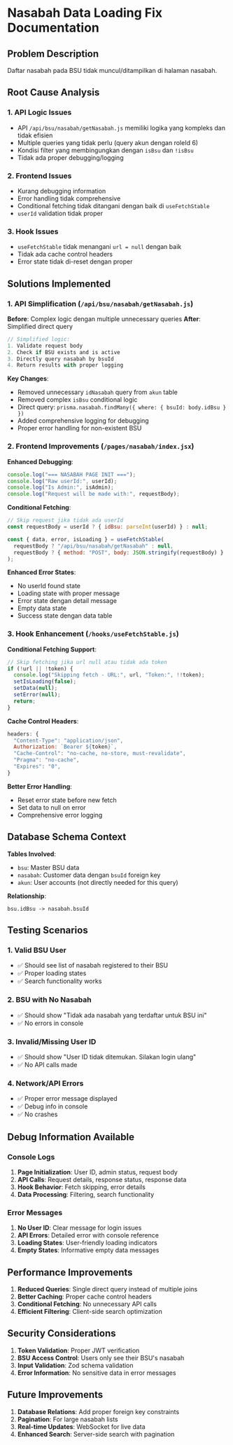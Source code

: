 # Nasabah Data Loading Fix Documentation

## Problem Description

Daftar nasabah pada BSU tidak muncul/ditampilkan di halaman nasabah.

## Root Cause Analysis

### 1. **API Logic Issues**

- API `/api/bsu/nasabah/getNasabah.js` memiliki logika yang kompleks dan tidak efisien
- Multiple queries yang tidak perlu (query akun dengan roleId 6)
- Kondisi filter yang membingungkan dengan `isBsu` dan `!isBsu`
- Tidak ada proper debugging/logging

### 2. **Frontend Issues**

- Kurang debugging information
- Error handling tidak comprehensive
- Conditional fetching tidak ditangani dengan baik di `useFetchStable`
- `userId` validation tidak proper

### 3. **Hook Issues**

- `useFetchStable` tidak menangani `url = null` dengan baik
- Tidak ada cache control headers
- Error state tidak di-reset dengan proper

## Solutions Implemented

### 1. **API Simplification (`/api/bsu/nasabah/getNasabah.js`)**

**Before**: Complex logic dengan multiple unnecessary queries
**After**: Simplified direct query

```javascript
// Simplified logic:
1. Validate request body
2. Check if BSU exists and is active
3. Directly query nasabah by bsuId
4. Return results with proper logging
```

**Key Changes**:

- Removed unnecessary `idNasabah` query from `akun` table
- Removed complex `isBsu` conditional logic
- Direct query: `prisma.nasabah.findMany({ where: { bsuId: body.idBsu } })`
- Added comprehensive logging for debugging
- Proper error handling for non-existent BSU

### 2. **Frontend Improvements (`/pages/nasabah/index.jsx`)**

**Enhanced Debugging**:

```javascript
console.log("=== NASABAH PAGE INIT ===");
console.log("Raw userId:", userId);
console.log("Is Admin:", isAdmin);
console.log("Request will be made with:", requestBody);
```

**Conditional Fetching**:

```javascript
// Skip request jika tidak ada userId
const requestBody = userId ? { idBsu: parseInt(userId) } : null;

const { data, error, isLoading } = useFetchStable(
  requestBody ? "/api/bsu/nasabah/getNasabah" : null,
  requestBody ? { method: "POST", body: JSON.stringify(requestBody) } : null
);
```

**Enhanced Error States**:

- No userId found state
- Loading state with proper message
- Error state dengan detail message
- Empty data state
- Success state dengan data table

### 3. **Hook Enhancement (`/hooks/useFetchStable.js`)**

**Conditional Fetching Support**:

```javascript
// Skip fetching jika url null atau tidak ada token
if (!url || !token) {
  console.log("Skipping fetch - URL:", url, "Token:", !!token);
  setIsLoading(false);
  setData(null);
  setError(null);
  return;
}
```

**Cache Control Headers**:

```javascript
headers: {
  "Content-Type": "application/json",
  Authorization: `Bearer ${token}`,
  "Cache-Control": "no-cache, no-store, must-revalidate",
  "Pragma": "no-cache",
  "Expires": "0",
}
```

**Better Error Handling**:

- Reset error state before new fetch
- Set data to null on error
- Comprehensive error logging

## Database Schema Context

**Tables Involved**:

- `bsu`: Master BSU data
- `nasabah`: Customer data dengan `bsuId` foreign key
- `akun`: User accounts (not directly needed for this query)

**Relationship**:

```
bsu.idBsu -> nasabah.bsuId
```

## Testing Scenarios

### 1. **Valid BSU User**

- ✅ Should see list of nasabah registered to their BSU
- ✅ Proper loading states
- ✅ Search functionality works

### 2. **BSU with No Nasabah**

- ✅ Should show "Tidak ada nasabah yang terdaftar untuk BSU ini"
- ✅ No errors in console

### 3. **Invalid/Missing User ID**

- ✅ Should show "User ID tidak ditemukan. Silakan login ulang"
- ✅ No API calls made

### 4. **Network/API Errors**

- ✅ Proper error message displayed
- ✅ Debug info in console
- ✅ No crashes

## Debug Information Available

### Console Logs

1. **Page Initialization**: User ID, admin status, request body
2. **API Calls**: Request details, response status, response data
3. **Hook Behavior**: Fetch skipping, error details
4. **Data Processing**: Filtering, search functionality

### Error Messages

1. **No User ID**: Clear message for login issues
2. **API Errors**: Detailed error with console reference
3. **Loading States**: User-friendly loading indicators
4. **Empty States**: Informative empty data messages

## Performance Improvements

1. **Reduced Queries**: Single direct query instead of multiple joins
2. **Better Caching**: Proper cache control headers
3. **Conditional Fetching**: No unnecessary API calls
4. **Efficient Filtering**: Client-side search optimization

## Security Considerations

1. **Token Validation**: Proper JWT verification
2. **BSU Access Control**: Users only see their BSU's nasabah
3. **Input Validation**: Zod schema validation
4. **Error Information**: No sensitive data in error messages

## Future Improvements

1. **Database Relations**: Add proper foreign key constraints
2. **Pagination**: For large nasabah lists
3. **Real-time Updates**: WebSocket for live data
4. **Enhanced Search**: Server-side search with pagination
